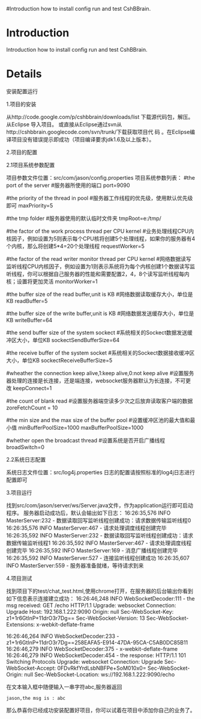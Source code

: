 #Introduction how to install config run and test CshBBrain.

# Introduction #

Introduction how to install config run and test CshBBrain.


# Details #
安装配置运行

1.项目的安装

从http://code.google.com/p/cshbbrain/downloads/list 下载源代码包，解压。从Eclipse 导入项目。 或直接从Eclipse通过svn从http://cshbbrain.googlecode.com/svn/trunk/下载获取项目代 码 。在Eclipse编译项目没有错误提示即成功（项目编译要求jdk1.6及以上版本）。

2.项目的配置

2.1项目系统参数配置

项目参数文件位置：src/com/jason/config.properties
项目系统参数列表：
#the port of the server
#服务器所使用的端口
port=9090

#the priority of the thread in pool
#服务器工作线程的优先级，使用默认优先级即可
maxPriority=5

#the tmp folder
#服务器使用的默认临时文件夹
tmpRoot=e:/tmp/

#the factor of the work process thread per CPU kernel
#业务处理线程CPU内核因子，例如设置为5则表示每个CPU核将创建5个处理线程，如果你的服务器有4个内核，那么将创建5\*4=20个处理线程
requestWorker=5

#the factor of the read writer monitor thread per CPU kernel
#网络数据读写监听线程CPU内核因子，例如设置为1则表示系统将为每个内核创建1个数据读写监听线程，你可以根据自己服务器的性能和需要配置2，4，8个读写监听线程每内核；设置将更加灵活
monitorWorker=1

#the buffer size of the read buffer,unit is KB
#网络数据读取缓存大小，单位是KB
readBuffer=5

#the buffer size of the write buffer,unit is KB
#网络数据发送缓存大小，单位是KB
writeBuffer=64

#the send buffer size of the system sockect
#系统相关的Sockect数据发送缓冲区大小，单位KB
sockectSendBufferSize=64

#the receive buffer of the system socket
#系统相关的Sockect数据接收缓冲区大小，单位KB
sockectReceiveBufferSize=5

#wheather the connection keep alive,1:keep alive,0:not keep alive
#设置服务器处理的连接是长连接，还是端连接，websocket服务器默认为长连接，不可更改
keepConnect=1

#the count of blank read
#设置服务器端空读多少次之后放弃读取客户端的数据
zoreFetchCount = 10

#the min size and the max size of the buffer pool
#设置缓冲区池的最大值和最小值
minBufferPoolSize=1000
maxBufferPoolSize=1000

#whether open the broadcast thread
#设置系统是否开启广播线程
broadSwitch=0


2.2系统日志配置

系统日志文件位置：src/log4j.properties
日志的配置请按照标准的log4j日志进行配置即可

3.项目运行

找到src/com/jason/server/ws/Server.java文件，作为application运行即可启动程序。
服务器启动成功后，默认会输出如下日志：
16:26:35,576  INFO MasterServer:232 - 数据读取回写监听线程创建成功：请求数据传输监听线程0
16:26:35,576  INFO MasterServer:467 - 请求处理调度线程创建完毕
16:26:35,592  INFO MasterServer:232 - 数据读取回写监听线程创建成功：请求数据传输监听线程1
16:26:35,592  INFO MasterServer:467 - 请求处理调度线程创建完毕
16:26:35,592  INFO MasterServer:169 - 消息广播线程创建完毕
16:26:35,592  INFO MasterServer:527 - 连接监听线程创建成功
16:26:35,607  INFO MasterServer:559 - 服务器准备就绪，等待请求到来

4.项目测试

找到项目下的test/chat\_test.html,使用chrome打开，在服务器的后台输出你看到如下信息表示连接建立成功：
16:26:46,248  INFO WebSocketDecoder:111 - the msg received:
GET /echo HTTP/1.1
Upgrade: websocket
Connection: Upgrade
Host: 192.168.1.222:9090
Origin: null
Sec-WebSocket-Key: z1+1r6GtInP+11drO3r7Dg==
Sec-WebSocket-Version: 13
Sec-WebSocket-Extensions: x-webkit-deflate-frame


16:26:46,264  INFO WebSocketDecoder:233 - z1+1r6GtInP+11drO3r7Dg==258EAFA5-E914-47DA-95CA-C5AB0DC85B11
16:26:46,279  INFO WebSocketDecoder:375 - x-webkit-deflate-frame
16:26:46,279  INFO WebSocketDecoder:454 - the response: HTTP/1.1 101 Switching Protocols
Upgrade: websocket
Connection: Upgrade
Sec-WebSocket-Accept: 0FDvRkfYrdLsbNBFPe+SoM010x0=
Sec-WebSocket-Origin: null
Sec-WebSocket-Location: ws://192.168.1.222:9090/echo

在文本输入框中随便输入一串字符abc,服务器返回

`jason,the msg is : abc`

那么恭喜你已经成功安装配置好项目，你可以试着在项目中添加你自己的业务了。